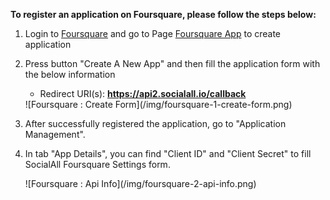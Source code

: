 __To register an application on Foursquare, please follow the steps below:__

1. Login to [Foursquare](https://developer.foursquare.com/) and go to Page [Foursquare App](https://foursquare.com/developers/register) to create application
2. Press button "Create A New App" and then fill the application form with the below information
    * Redirect URI(s): __https://api2.socialall.io/callback__
    
    <div class="soclall-br"></div>
    ![Foursquare : Create Form](/img/foursquare-1-create-form.png)
    <div class="soclall-br"></div>
    
3. After successfully registered the application, go to "Application Management".
4. In tab "App Details", you can find "Client ID" and "Client Secret" to fill SocialAll Foursquare Settings form.
    <div class="soclall-br"></div>
    ![Foursquare : Api Info](/img/foursquare-2-api-info.png)
    <div class="soclall-br"></div>
